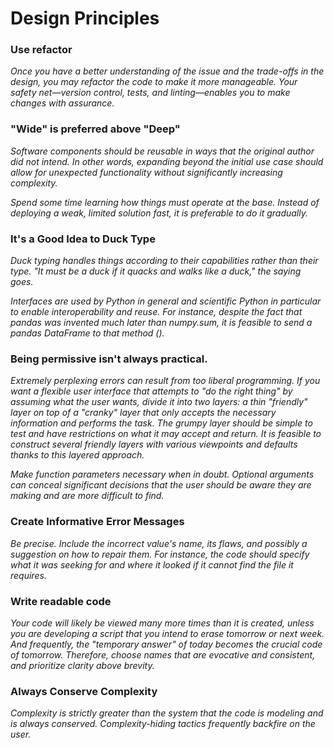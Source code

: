 # Design Principles

### Use refactor

_Once you have a better understanding of the issue and the trade-offs in the design, you may refactor the code to make
it more manageable. Your safety net—version control, tests, and linting—enables you to make changes with assurance._

### "Wide" is preferred above "Deep"

_Software components should be reusable in ways that the original author did not intend. In other words, expanding
beyond the initial use case should allow for unexpected functionality without significantly increasing complexity._

_Spend some time learning how things must operate at the base. Instead of deploying a weak, limited solution fast,
it is preferable to do it gradually._

### It's a Good Idea to Duck Type

_Duck typing handles things according to their capabilities rather than their type.
"It must be a duck if it quacks and walks like a duck," the saying goes._

_Interfaces are used by Python in general and scientific Python in particular to enable interoperability and reuse.
For instance, despite the fact that pandas was invented much later than numpy.sum,
it is feasible to send a pandas DataFrame to that method ()._

### Being permissive isn't always practical.

_Extremely perplexing errors can result from too liberal programming. If you want a flexible user interface that
attempts to "do the right thing" by assuming what the user wants, divide it into two layers: a thin "friendly" layer
on top of a "cranky" layer that only accepts the necessary information and performs the task. The grumpy layer should
be simple to test and have restrictions on what it may accept and return. It is feasible to construct several friendly
layers with various viewpoints and defaults thanks to this layered approach._

_Make function parameters necessary when in doubt. Optional arguments can conceal significant decisions that the user
should be aware they are making and are more difficult to find._

### Create Informative Error Messages

_Be precise. Include the incorrect value's name, its flaws, and possibly a suggestion on how to repair them.
For instance, the code should specify what it was seeking for and where it looked if it cannot find the file it
requires._

### Write readable code

_Your code will likely be viewed many more times than it is created, unless you are developing a script that you intend
to erase tomorrow or next week. And frequently, the "temporary answer" of today becomes the crucial code of tomorrow.
Therefore, choose names that are evocative and consistent, and prioritize clarity above brevity._

### Always Conserve Complexity

_Complexity is strictly greater than the system that the code is modeling and is always conserved.
Complexity-hiding tactics frequently backfire on the user._